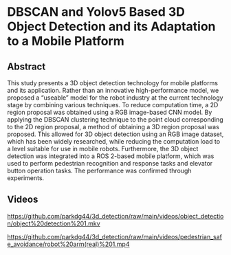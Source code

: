 # DBSCAN and Yolov5 Based 3D Object Detection and its Adaptation to a Mobile Platform

## Abstract

This study presents a 3D object detection technology for mobile platforms and its application. 
Rather than an innovative high-performance model, we proposed a “useable” model for the robot industry 
at the current technology stage by combining various techniques. To reduce computation time, a 2D region 
proposal was obtained using a RGB image-based CNN model. By applying the DBSCAN clustering technique to 
the point cloud corresponding to the 2D region proposal, a method of obtaining a 3D region proposal was 
proposed. This allowed for 3D object detection using an RGB image dataset, which has been widely researched, 
while reducing the computation load to a level suitable for use in mobile robots. Furthermore, the 3D object 
detection was integrated into a ROS 2-based mobile platform, which was used to perform pedestrian recognition
and response tasks and elevator button operation tasks. The performance was confirmed through experiments.

## Videos

https://github.com/parkdg44/3d_detection/raw/main/videos/object_detection/object%20detection%201.mkv

https://github.com/parkdg44/3d_detection/raw/main/videos/pedestrian_safe_avoidance/robot%20arm(real)%201.mp4